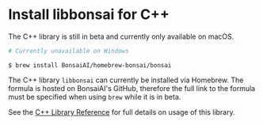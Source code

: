 # Install libbonsai for C++

<aside class="warning">
The C++ library is still in beta and currently only available on macOS.
</aside>

```powershell
# Currently unavailable on Windows
```

```shell
$ brew install BonsaiAI/homebrew-bonsai/bonsai
```

The C++ library `libbonsai` can currently be installed via Homebrew. The formula is hosted on BonsaiAI's GitHub, therefore the full link to the formula must be specified when using `brew` while it is in beta.

See the [C++ Library Reference][1] for full details on usage of this library.

[1]: ../references/library-reference.html?cpp